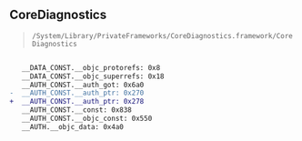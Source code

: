 ## CoreDiagnostics

> `/System/Library/PrivateFrameworks/CoreDiagnostics.framework/CoreDiagnostics`

```diff

   __DATA_CONST.__objc_protorefs: 0x8
   __DATA_CONST.__objc_superrefs: 0x18
   __AUTH_CONST.__auth_got: 0x6a0
-  __AUTH_CONST.__auth_ptr: 0x270
+  __AUTH_CONST.__auth_ptr: 0x278
   __AUTH_CONST.__const: 0x838
   __AUTH_CONST.__objc_const: 0x550
   __AUTH.__objc_data: 0x4a0

```
